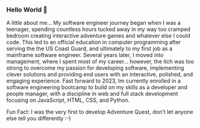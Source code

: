 ### Hello World 👋

<!--
**SJDiggs/SJDIggs** is a ✨ _special_ ✨ repository because its `README.md` (this file) appears on your GitHub profile.

Here are some ideas to get you started:

- 🔭 I’m currently working on ...
- 🌱 I’m currently learning ...
- 👯 I’m looking to collaborate on ...
- 🤔 I’m looking for help with ...
- 💬 Ask me about ...
- 📫 How to reach me: ...
- 😄 Pronouns: ...
- ⚡ Fun fact: ...
-->
A little about me...
My software engineer journey began when I was a teenager, spending countless hours tucked away in my way too cramped bedroom creating interactive adventure games and whatever else I could code.  This led to an official education in computer programming after serving the the US Coast Guard, and ultimately to my first job as a mainframe software engineer.  Several years later, I moved into management, where I spent most of my career... however, the itch was too strong to overcome my passion for developing software, implementing clever solutions and providing end users with an interactive, polished, and engaging experience.  Fast forward to 2023, Im currently enrolled in a software engineering bootcamp to build on my skills as a developer and people manager, with a discipline in web and full stack development focusing on JavaScript, HTML, CSS, and Python.

Fun Fact:  I was the very first to develop Adventure Quest, don't let anyone else tell you differently :-) 
